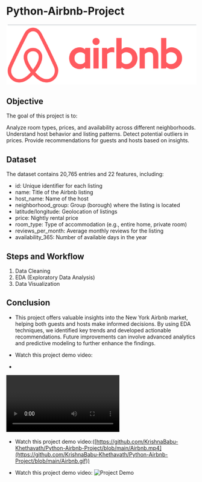 # Python-Airbnb-Project
![](https://github.com/KrishnaBabu-Khethavath/Python-Airbnb-Project/blob/main/airbnb.png)
## Objective
The goal of this project is to:

Analyze room types, prices, and availability across different neighborhoods.
Understand host behavior and listing patterns.
Detect potential outliers in prices.
Provide recommendations for guests and hosts based on insights.
## Dataset
The dataset contains 20,765 entries and 22 features, including:
- id: Unique identifier for each listing
- name: Title of the Airbnb listing
- host_name: Name of the host
- neighborhood_group: Group (borough) where the listing is located
- latitude/longitude: Geolocation of listings
- price: Nightly rental price
- room_type: Type of accommodation (e.g., entire home, private room)
- reviews_per_month: Average monthly reviews for the listing
- availability_365: Number of available days in the year

## Steps and Workflow
1. Data Cleaning
2. EDA (Exploratory Data Analysis)
3. Data Visualization

## Conclusion
- This project offers valuable insights into the New York Airbnb market, helping both guests and hosts make informed decisions. By using EDA techniques, we identified key trends and developed actionable recommendations. Future improvements can involve advanced analytics and predictive modeling to further enhance the findings.

- Watch this project demo video:
- 
![](https://github.com/KrishnaBabu-Khethavath/Python-Airbnb-Project/blob/main/Airbnb.mp4)
- Watch this project demo video:([https://github.com/KrishnaBabu-Khethavath/Python-Airbnb-Project/blob/main/Airbnb.mp4](https://github.com/KrishnaBabu-Khethavath/Python-Airbnb-Project/blob/main/Airbnb.gif))


- Watch this project demo video:
  ![Project Demo](https://github.com/KrishnaBabu-Khethavath/Python-Airbnb-Project/blob/main/Airbnb.gif)

